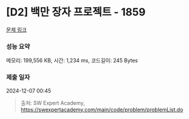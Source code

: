 # [D2] 백만 장자 프로젝트 - 1859 

[문제 링크](https://swexpertacademy.com/main/code/problem/problemDetail.do?contestProbId=AV5LrsUaDxcDFAXc) 

### 성능 요약

메모리: 199,556 KB, 시간: 1,234 ms, 코드길이: 245 Bytes

### 제출 일자

2024-12-07 00:45



> 출처: SW Expert Academy, https://swexpertacademy.com/main/code/problem/problemList.do